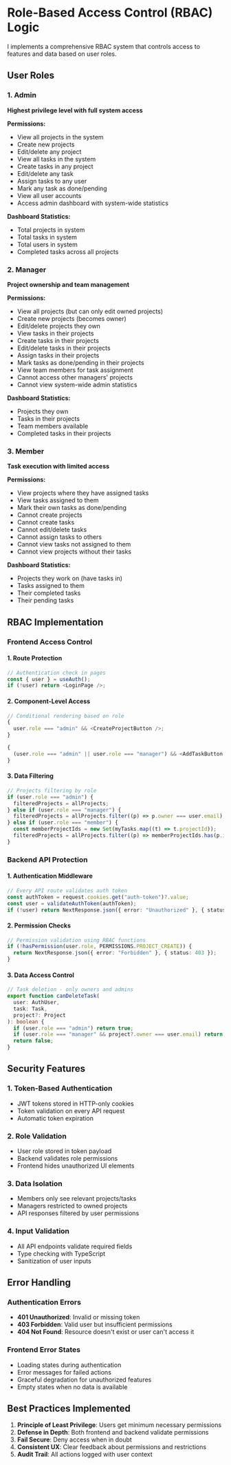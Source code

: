 # Role-Based Access Control (RBAC) Logic

I implements a comprehensive RBAC system that controls access to features and data based on user roles.

## User Roles

### 1. Admin

**Highest privilege level with full system access**

**Permissions:**

- View all projects in the system
- Create new projects
- Edit/delete any project
- View all tasks in the system
- Create tasks in any project
- Edit/delete any task
- Assign tasks to any user
- Mark any task as done/pending
- View all user accounts
- Access admin dashboard with system-wide statistics

**Dashboard Statistics:**

- Total projects in system
- Total tasks in system
- Total users in system
- Completed tasks across all projects

### 2. Manager

**Project ownership and team management**

**Permissions:**

- View all projects (but can only edit owned projects)
- Create new projects (becomes owner)
- Edit/delete projects they own
- View tasks in their projects
- Create tasks in their projects
- Edit/delete tasks in their projects
- Assign tasks in their projects
- Mark tasks as done/pending in their projects
- View team members for task assignment
- Cannot access other managers' projects
- Cannot view system-wide admin statistics

**Dashboard Statistics:**

- Projects they own
- Tasks in their projects
- Team members available
- Completed tasks in their projects

### 3. Member

**Task execution with limited access**

**Permissions:**

- View projects where they have assigned tasks
- View tasks assigned to them
- Mark their own tasks as done/pending
- Cannot create projects
- Cannot create tasks
- Cannot edit/delete tasks
- Cannot assign tasks to others
- Cannot view tasks not assigned to them
- Cannot view projects without their tasks

**Dashboard Statistics:**

- Projects they work on (have tasks in)
- Tasks assigned to them
- Their completed tasks
- Their pending tasks

## RBAC Implementation

### Frontend Access Control

#### 1. Route Protection

```typescript
// Authentication check in pages
const { user } = useAuth();
if (!user) return <LoginPage />;
```

#### 2. Component-Level Access

```typescript
// Conditional rendering based on role
{
  user.role === "admin" && <CreateProjectButton />;
}

{
  (user.role === "admin" || user.role === "manager") && <AddTaskButton />;
}
```

#### 3. Data Filtering

```typescript
// Projects filtering by role
if (user.role === "admin") {
  filteredProjects = allProjects;
} else if (user.role === "manager") {
  filteredProjects = allProjects.filter((p) => p.owner === user.email);
} else if (user.role === "member") {
  const memberProjectIds = new Set(myTasks.map((t) => t.projectId));
  filteredProjects = allProjects.filter((p) => memberProjectIds.has(p.id));
}
```

### Backend API Protection

#### 1. Authentication Middleware

```typescript
// Every API route validates auth token
const authToken = request.cookies.get("auth-token")?.value;
const user = validateAuthToken(authToken);
if (!user) return NextResponse.json({ error: "Unauthorized" }, { status: 401 });
```

#### 2. Permission Checks

```typescript
// Permission validation using RBAC functions
if (!hasPermission(user.role, PERMISSIONS.PROJECT_CREATE)) {
  return NextResponse.json({ error: "Forbidden" }, { status: 403 });
}
```

#### 3. Data Access Control

```typescript
// Task deletion - only owners and admins
export function canDeleteTask(
  user: AuthUser,
  task: Task,
  project?: Project
): boolean {
  if (user.role === "admin") return true;
  if (user.role === "manager" && project?.owner === user.email) return true;
  return false;
}
```

## Security Features

### 1. Token-Based Authentication

- JWT tokens stored in HTTP-only cookies
- Token validation on every API request
- Automatic token expiration

### 2. Role Validation

- User role stored in token payload
- Backend validates role permissions
- Frontend hides unauthorized UI elements

### 3. Data Isolation

- Members only see relevant projects/tasks
- Managers restricted to owned projects
- API responses filtered by user permissions

### 4. Input Validation

- All API endpoints validate required fields
- Type checking with TypeScript
- Sanitization of user inputs

## Error Handling

### Authentication Errors

- **401 Unauthorized**: Invalid or missing token
- **403 Forbidden**: Valid user but insufficient permissions
- **404 Not Found**: Resource doesn't exist or user can't access it

### Frontend Error States

- Loading states during authentication
- Error messages for failed actions
- Graceful degradation for unauthorized features
- Empty states when no data is available

## Best Practices Implemented

1. **Principle of Least Privilege**: Users get minimum necessary permissions
2. **Defense in Depth**: Both frontend and backend validate permissions
3. **Fail Secure**: Deny access when in doubt
4. **Consistent UX**: Clear feedback about permissions and restrictions
5. **Audit Trail**: All actions logged with user context
